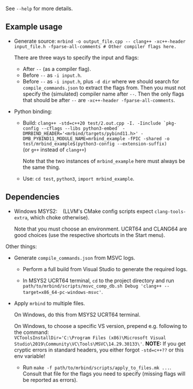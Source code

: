See `--help` for more details.

## Example usage

* Generate source:
  `mrbind -o output_file.cpp -- clang++ -xc++-header input_file.h -fparse-all-comments # Other compiler flags here.`

  There are three ways to specify the input and flags:
  * After `--` (as a compiler flag).
  * Before `--` as `-i input.h`.
  * Before `--` as `-i input.h`, plus `-d dir` where we should search for `compile_commands.json` to extract the flags from. Then you must not specify the (simulated) compiler name after `--`. Then the only flags that should be after `--` are `-xc++-header -fparse-all-comments`.
* Python binding:
  * Build: ``clang++ -std=c++20 test/2.out.cpp -I. -Iinclude `pkg-config --cflags --libs python3-embed` -DMRBIND_HEADER='<mrbind/targets/pybind11.h>' -DMB_PYBIND11_MODULE_NAME=mrbind_example -fPIC -shared -o test/mrbind_example$(python3-config --extension-suffix)``<br/>
    (or `g++` instead of `clang++`)

    Note that the two instances of `mrbind_example` here must always be the same thing.

  * Use: `cd test`, `python3`, `import mrbind_example`.

## Dependencies

* Windows MSYS2: `
` (LLVM's CMake config scripts expect `clang-tools-extra`, which choke otherwise).

  Note that you must choose an environment. UCRT64 and CLANG64 are good choices (use the respective shortcuts in the Start menu).

Other things:

  * Generate `compile_commands.json` from MSVC logs.

    * Perform a full build from Visual Studio to generate the required logs.

    * In MSYS2 UCRT64 terminal, `cd` to the project directory and run `path/to/mrbind/scripts/msvc_comp_db.sh Debug 'clang++ --target=x86_64-pc-windows-msvc'`.

  * Apply `mrbind` to multiple files.

    On Windows, do this from MSYS2 UCRT64 terminal.

    On Windows, to choose a specific VS version, prepend e.g. following to the command: <br/>
    `VCToolsInstallDir='C:\Program Files (x86)\Microsoft Visual Studio\2019\Community\VC\Tools\MSVC\14.29.30133\'`. **NOTE:** If you get cryptic errors in standard headers, you either forgot `-std=c++??` or this env variable!

    * Run `make -f path/to/mrbind/scripts/apply_to_files.mk ...`. Consult that file for the flags you need to specify (missing flags will be reported as errors).